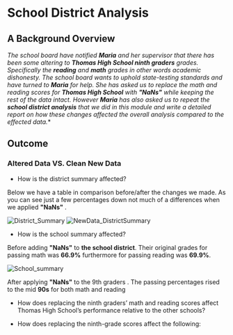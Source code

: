 # **School District Analysis**
## A Background Overview 
*The school board have notified **Maria** and her supervisor that there has been some altering to **Thomas High School ninth graders** grades. Specifically the **reading** and **math** grades in other words academic dishonesty. The school board wants to uphold state-testing standards and have turned to **Maria** for help. She has asked us to replace the math and reading scores for **Thomas High School** with **"NaNs"** while keeping the rest of the data intact. However **Maria** has also asked us to repeat the **school district analysis** that we did in this module and write a detailed report on how these changes affected the overall analysis compared to the effected data.**

## Outcome
### Altered Data VS. Clean New Data
- How is the district summary affected?

Below we have a table in comparison before/after the changes we made. As you can see just a few percentages down not much of a differences when we applied **"NaNs"** .

![District_Summary](https://user-images.githubusercontent.com/71118429/97063359-1e9d6600-1554-11eb-8fb2-ab1708ce9bf5.png)
![NewData_DistrictSummary](https://user-images.githubusercontent.com/71118429/97063360-20ffc000-1554-11eb-9f6f-77bb126ab777.png)
- How is the school summary affected?

Before adding **"NaNs"** to **the school district**. Their original grades for passing math was **66.9%** furthermore for passing reading was **69.9%**. 

![School_summary](https://user-images.githubusercontent.com/71118429/97063357-1a714880-1554-11eb-9f9e-c61ad23c8cf9.png)

After applying **"NaNs"** to the 9th graders . The passing percentages rised to the mid **90s** for both math and reading 

- How does replacing the ninth graders’ math and reading scores affect Thomas High School’s performance relative to the other schools?

- How does replacing the ninth-grade scores affect the following:
